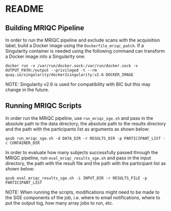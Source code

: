 # README

## Building MRIQC Pipeline
In order to run the MRIQC pipeline and exclude scans with the acquisition label, build a Docker image using the ```Dockerfile_mriqc_patch```. If a Singularity container is needed using the following command can transform a Docker image into a Singularity one:

```docker run -v /var/run/docker.sock:/var/run/docker.sock -v OUTPUT_PATH:/output --privileged -t --rm quay.io/singularity/docker2singularity:v2.6 DOCKER_IMAGE```

NOTE: Singularity v2.6 is used for compatibility with BIC but this may change in the future.

## Running MRIQC Scripts
In order run the MRIQC pipeline, use ```run_mriqc_sge.sh``` and pass in the absolute path to the data directory, the absolute path to the results directory and the path with the participants list as arguments as shown below:

```qsub run_mriqc_sge.sh -d DATA_DIR -r RESULTS_DIR -p PARTICIPANT_LIST -c CONTAINER_DIR```

In order to evaluate how many subjects successfully passed through the MRIQC pipeline, run ```eval_mriqc_results_sge.sh``` and pass in the input directory, the path with the result file and the path with the participant list as shown below:

```qsub eval_mriqc_results_sge.sh -i INPUT_DIR -r RESULTS_FILE -p PARTICIPANT_LIST```

NOTE: When running the scripts, modifications might need to be made to the SGE components of the job, i.e. where to email notifications, where to put the output log, how many array jobs to run, etc.
